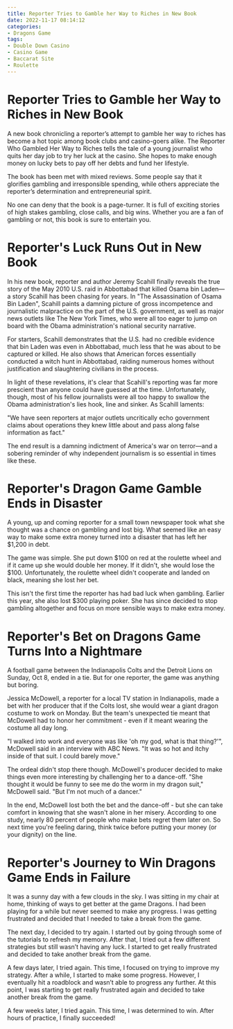 ```yaml
---
title: Reporter Tries to Gamble her Way to Riches in New Book 
date: 2022-11-17 08:14:12
categories:
- Dragons Game
tags:
- Double Down Casino
- Casino Game
- Baccarat Site
- Roulette
---
```



#  Reporter Tries to Gamble her Way to Riches in New Book 

A new book chronicling a reporter’s attempt to gamble her way to riches has become a hot topic among book clubs and casino-goers alike.
The Reporter Who Gambled Her Way to Riches tells the tale of a young journalist who quits her day job to try her luck at the casino. She hopes to make enough money on lucky bets to pay off her debts and fund her lifestyle.

The book has been met with mixed reviews. Some people say that it glorifies gambling and irresponsible spending, while others appreciate the reporter’s determination and entrepreneurial spirit.

No one can deny that the book is a page-turner. It is full of exciting stories of high stakes gambling, close calls, and big wins. Whether you are a fan of gambling or not, this book is sure to entertain you.

#  Reporter's Luck Runs Out in New Book 

In his new book, reporter and author Jeremy Scahill finally reveals the true story of the May 2010 U.S. raid in Abbottabad that killed Osama bin Laden—a story Scahill has been chasing for years. In "The Assassination of Osama Bin Laden", Scahill paints a damning picture of gross incompetence and journalistic malpractice on the part of the U.S. government, as well as major news outlets like The New York Times, who were all too eager to jump on board with the Obama administration's national security narrative.

For starters, Scahill demonstrates that the U.S. had no credible evidence that bin Laden was even in Abbottabad, much less that he was about to be captured or killed. He also shows that American forces essentially conducted a witch hunt in Abbottabad, raiding numerous homes without justification and slaughtering civilians in the process.

In light of these revelations, it's clear that Scahill's reporting was far more prescient than anyone could have guessed at the time. Unfortunately, though, most of his fellow journalists were all too happy to swallow the Obama administration's lies hook, line and sinker. As Scahill laments:

"We have seen reporters at major outlets uncritically echo government claims about operations they knew little about and pass along false information as fact."

The end result is a damning indictment of America's war on terror—and a sobering reminder of why independent journalism is so essential in times like these.

#  Reporter's Dragon Game Gamble Ends in Disaster 

A young, up and coming reporter for a small town newspaper took what she thought was a chance on gambling and lost big. What seemed like an easy way to make some extra money turned into a disaster that has left her $1,200 in debt. 

The game was simple. She put down $100 on red at the roulette wheel and if it came up she would double her money. If it didn't, she would lose the $100. Unfortunately, the roulette wheel didn't cooperate and landed on black, meaning she lost her bet. 

This isn't the first time the reporter has had bad luck when gambling. Earlier this year, she also lost $300 playing poker. She has since decided to stop gambling altogether and focus on more sensible ways to make extra money.

#  Reporter's Bet on Dragons Game Turns Into a Nightmare 

A football game between the Indianapolis Colts and the Detroit Lions on Sunday, Oct 8, ended in a tie. But for one reporter, the game was anything but boring.

Jessica McDowell, a reporter for a local TV station in Indianapolis, made a bet with her producer that if the Colts lost, she would wear a giant dragon costume to work on Monday. But the team's unexpected tie meant that McDowell had to honor her commitment - even if it meant wearing the costume all day long.

"I walked into work and everyone was like 'oh my god, what is that thing?'", McDowell said in an interview with ABC News. "It was so hot and itchy inside of that suit. I could barely move."

The ordeal didn't stop there though. McDowell's producer decided to make things even more interesting by challenging her to a dance-off. "She thought it would be funny to see me do the worm in my dragon suit," McDowell said. "But I'm not much of a dancer."

In the end, McDowell lost both the bet and the dance-off - but she can take comfort in knowing that she wasn't alone in her misery. According to one study, nearly 80 percent of people who make bets regret them later on. So next time you're feeling daring, think twice before putting your money (or your dignity) on the line.

#  Reporter's Journey to Win Dragons Game Ends in Failure

It was a sunny day with a few clouds in the sky. I was sitting in my chair at home, thinking of ways to get better at the game Dragons. I had been playing for a while but never seemed to make any progress. I was getting frustrated and decided that I needed to take a break from the game.

The next day, I decided to try again. I started out by going through some of the tutorials to refresh my memory. After that, I tried out a few different strategies but still wasn’t having any luck. I started to get really frustrated and decided to take another break from the game.

A few days later, I tried again. This time, I focused on trying to improve my strategy. After a while, I started to make some progress. However, I eventually hit a roadblock and wasn’t able to progress any further. At this point, I was starting to get really frustrated again and decided to take another break from the game.

A few weeks later, I tried again. This time, I was determined to win. After hours of practice, I finally succeeded!